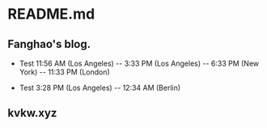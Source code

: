 # README.md

## Fanghao's blog.
- Test 11:56 AM (Los Angeles)
-- 3:33 PM (Los Angeles)
-- 6:33 PM (New York)
-- 11:33 PM (London)

- Test 3:28 PM (Los Angeles)
-- 12:34 AM (Berlin) 

## kvkw.xyz